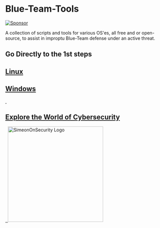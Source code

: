 # Blue-Team-Tools

[![Sponsor](https://img.shields.io/badge/Sponsor-Click%20Here-ff69b4)](https://github.com/sponsors/simeononsecurity) 

A collection of scripts and tools for various OS'es, all free and or open-source, to assist in improptu Blue-Team defense under an active threat.
 

## Go Directly to the 1st steps

## [Linux](https://github.com/WGU-CCDC/Blue-Team-Tools/tree/master/Linux/CCDCprep)

## [Windows](https://github.com/WGU-CCDC/Blue-Team-Tools/tree/master/Windows/CCDCprep)

<a href="https://simeononsecurity.com" target="_blank" rel="noopener noreferrer">
  <h2>Explore the World of Cybersecurity</h2>
  <img src="https://simeononsecurity.com/img/banner.png" alt="SimeonOnSecurity Logo" width="300" height="300">
</a>
